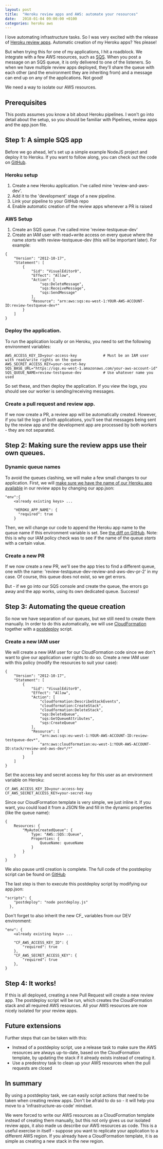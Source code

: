 ```yaml
---
layout: post
title:  "Heroku review apps and AWS: automate your resources"
date:   2018-01-04 09:00:00 +0100
categories: heroku aws
---
```

I love automating infrastructure tasks. So I was very excited with the release of [Heroku review apps](https://devcenter.heroku.com/articles/github-integration-review-apps). Automatic creation of my Heroku apps? Yes please!
   
But when trying this for one of my applications, I hit a roadblock. We integrate with a few AWS resources, such as [SQS](https://aws.amazon.com/sqs/). When you post a message on an SQS queue, it is only delivered to one of the listeners.
So when we have multiple review apps deployed, they'll share the queue with each other (and the environment they are inheriting from) and a message can end up on any of the applications. Not good! 

We need a way to isolate our AWS resources.

## Prerequisites

This posts assumes you know a bit about Heroku pipelines. I won't go into detail about the setup, so you should be familiar with Pipelines, review apps and the app.json file.

## Step 1: A simple SQS app

Before we go ahead, let's set up a simple example NodeJS project and deploy it to Heroku. If you want to follow along,
you can check out the code on [GitHub](https://github.com/jensdt/heroku-aws-review-app-example/tree/step-1-basic-sqs).

### Heroku setup

1. Create a new Heroku application. I've called mine 'review-and-aws-dev'.
2. Add it to the 'development' stage of a new pipeline.
3. Link your pipeline to your GitHub repo
4. Enable automatic creation of the review apps whenever a PR is raised


### AWS Setup

1. Create an SQS queue. I've called mine 'review-testqueue-dev'
2. Create an IAM user with read+write access on every queue where the name *starts* with review-testqueue-dev (this will be important later). For example:

```
{
    "Version": "2012-10-17",
    "Statement": [
        {
            "Sid": "VisualEditor0",
            "Effect": "Allow",
            "Action": [
                "sqs:DeleteMessage",
                "sqs:ReceiveMessage",
                "sqs:SendMessage"
            ],
            "Resource": "arn:aws:sqs:eu-west-1:YOUR-AWS-ACCOUNT-ID:review-testqueue-dev*"
        }
    ]
}
```

### Deploy the application.

To run the application locally or on Heroku, you need to set the following environment variables:

```
AWS_ACCESS_KEY_ID=your-access-key            # Must be an IAM user with read/write rights on the queue
AWS_SECRET_ACCESS_KEY=your-secret-key
SQS_BASE_URL="https://sqs.eu-west-1.amazonaws.com/your-aws-account-id" 
SQS_QUEUE_NAME=review-testqueue-dev          # Use whatever name you used
```

So set these, and then deploy the application. If you view the logs, you should see our worker is sending/receiving messages.

### Create a pull request and review app.

If we now create a PR, a review app will be automatically created. However, if you tail the logs of both applications, you'll see that messages being sent by the review app and the development app
are processed by both workers - they are not separated.


## Step 2: Making sure the review apps use their own queues.

### Dynamic queue names

To avoid the queues clashing, we will make a few small changes to our application. First, we will [make sure we have the name of our Heroku app available](https://devcenter.heroku.com/articles/github-integration-review-apps#heroku_app_name-and-heroku_parent_app_name) in our review apps by changing our app.json:

```
"env":{
    <already existing keys> ...
    
    "HEROKU_APP_NAME": {
      "required": true
    }
```

Then, we will change our code to append the Heroku app name to the queue name if this environment variable is set. See [the diff on GitHub](https://github.com/jensdt/heroku-aws-review-app-example/compare/step-1-basic-sqs...step-2-different-queue-names#diff-168726dbe96b3ce427e7fedce31bb0bc).
Note: this is why our IAM policy check was to see if the name of the queue *starts* with a certain value.

### Create a new PR

If we now create a new PR, we'll see the app tries to find a different queue, one with the name: 'review-testqueue-dev-review-and-aws-dev-pr-2' in my case. Of course, this queue does not exist, so we get errors.

But - if we go into our SQS console and create the queue, the errors go away and the app works, using its own dedicated queue. Success!

## Step 3: Automating the queue creation

So now we have separation of our queues, but we still need to create them manually. In order to do this automatically, we will use [CloudFormation](https://aws.amazon.com/cloudformation/) together with a [postdeploy](https://devcenter.heroku.com/articles/github-integration-review-apps#the-postdeploy-script) script.

### Create a new IAM user

We will create a new IAM user for our CloudFormation code since we don't want to give our application user rights to do so. Create a new IAM user with this policy (modify the resources to suit your case):

```
{
    "Version": "2012-10-17",
    "Statement": [
        {
            "Sid": "VisualEditor0",
            "Effect": "Allow",
            "Action": [
                "cloudformation:DescribeStackEvents",
                "cloudformation:CreateStack",
                "cloudformation:DeleteStack",
                "sqs:DeleteQueue",
                "sqs:GetQueueAttributes",
                "sqs:CreateQueue"
            ],
            "Resource": [
                "arn:aws:sqs:eu-west-1:YOUR-AWS-ACCOUNT-ID:review-testqueue-dev*",
                "arn:aws:cloudformation:eu-west-1:YOUR-AWS-ACCOUNT-ID:stack/review-and-aws-dev*/*"
            ]
        }
    ]
}
```

Set the access key and secret access key for this user as an environment variable on Heroku:

```
CF_AWS_ACCESS_KEY_ID=your-access-key
CF_AWS_SECRET_ACCESS_KEY=your-secret-key
```

Since our CloudFormation template is very simple, we just inline it. If you want, you could load it from a JSON file and fill in the dynamic properties (like the queue name):

```
{
    Resources: {
        "MyAutoCreatedQueue": {
            Type: "AWS::SQS::Queue",
            Properties: {
                QueueName: queueName
            }
        }
    }
}
```

We also pause until creation is complete. The full code of the postdeploy script can be found on [GitHub](https://github.com/jensdt/heroku-aws-review-app-example/blob/step-3-automation/postdeploy.js)

The last step is then to execute this postdeploy script by modifying our app.json:

```
"scripts": {
    "postdeploy": "node postdeploy.js"
  },
```

Don't forget to also inherit the new CF_ variables from our DEV environment:

```
"env": {
    <already existing keys> ...
    
    "CF_AWS_ACCESS_KEY_ID": {
        "required": true
    },
    "CF_AWS_SECRET_ACCESS_KEY": {
        "required": true
    },
}
```

## Step 4: It works!

If this is all deployed, creating a new Pull Request will create a new review app. The postdeploy script will be run, which creates the CloudFormation stack and all required AWS resources.
All your AWS resources are now nicely isolated for your review apps.

## Future extensions

Further steps that can be taken with this:

- Instead of a postdeploy script, use a release task to make sure the AWS resources are always up-to-date, based on the CloudFormation template, by updating the stack if it already exists instead of creating it.
- Use a predestroy task to clean up your AWS resources when the pull requests are closed

## In summary

By using a postdeploy task, we can easily script actions that need to be taken when creating review apps. 
Don't be afraid to do so - it will help you move to a 'infrastructure-as-code' mindset. 

We were forced to write our AWS resources as a CloudFormation template instead of creating them manually, 
but this not only gives us our isolated review apps, it also made us describe our AWS resources as code. This is a useful exercise in itself - suppose you want to replicate your 
application to a different AWS region. If you already have a CloudFormation template, it is as simple as creating a new stack in the new region.